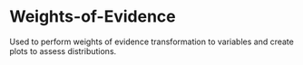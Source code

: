 # Weights-of-Evidence
Used to perform weights of evidence transformation to variables and create plots to assess distributions.
